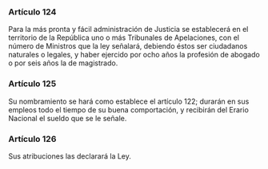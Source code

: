 ### Artículo 124 ###

Para la más pronta y fácil administración de Justicia se establecerá en el territorio de la República uno o más Tribunales de Apelaciones, con el número de Ministros que la ley señalará, debiendo éstos ser ciudadanos naturales o legales, y haber ejercido por ocho años la profesión de abogado o por seis años la de magistrado.

### Artículo 125 ###

Su nombramiento se hará como establece el artículo 122; durarán en sus empleos todo el tiempo de su buena comportación, y recibirán del Erario Nacional el sueldo que se le señale.

### Artículo 126 ###

Sus atribuciones las declarará la Ley.

